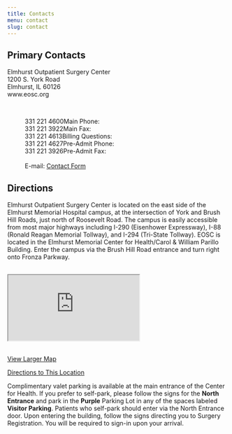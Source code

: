 ```yaml
---
title: Contacts
menu: contact
slug: contact
---
```


<section id="content">
	<div class="container_24">
		<div class="grid_24">
			<div class="wrapper">
				<div class="grid_12 alpha rt-ident-bot-1">
					<div class="rt-inner-ident-3">
						<h2 class="ident-bot-3">Primary Contacts</h2>
						<div class="line ident-bot-5"></div>
						<div id="">
							<p class="ident-bot-9">
							Elmhurst Outpatient Surgery Center<br>
							1200 S. York Road <br>
							Elmhurst, IL 60126<br>
							www.eosc.org
							</p>
							</br>
							<dl class="adress">
							<dd><span>331 221 4600</span>Main Phone:</dd>
							<dd><span>331 221 3922</span>Main Fax:</dd>
							<dd><span>331 221 4613</span>Billing Questions:</dd>
							<dd><span>331 221 4627</span>Pre-Admit Phone:</dd>
							<dd><span>331 221 3926</span>Pre-Admit Fax:</dd><br>
							<dd>E-mail: <a class="link-1" href="/contact-form" target="_blank">Contact Form</a></dd>
						</dl>
					 </div>
					</div>
				</div>
				<div class="grid_12 omega">
					<h2 class="ident-bot-3">Directions</h2>
					<div class="line ident-bot-5"></div>
					<p>Elmhurst Outpatient Surgery Center is located on the east side of the Elmhurst Memorial Hospital campus, at the intersection of York and Brush Hill Roads, just north of Roosevelt Road.  The campus is easily accessible from most major highways including I-290 (Eisenhower Expressway), I-88 (Ronald Reagan Memorial Tollway), and I-294 (Tri-State Tollway). EOSC is located in the Elmhurst Memorial Center for Health/Carol & William Parillo Building.  Enter the campus via the Brush Hill Road entrance and turn right onto Fronza Parkway. </p>
					<br>
					<div class="ident-bot-2 map-border">
						<iframe src="http://maps.google.com/maps?q=1200+South+York+Road,+Elmhurst,+IL+60126&amp;hl=en&amp;gl=us&amp;ie=UTF8&amp;hq=&amp;hnear=1200+S+York+Rd,+Elmhurst,+DuPage,+Illinois+60126&amp;t=m&amp;z=14&amp;ll=41.865022,-87.932278&amp;output=embed"></iframe>
						<p><br />
						<a class="link-1" href="http://maps.google.com/maps?q=1200+South+York+Road,+Elmhurst,+IL+60126&amp;hl=en&amp;gl=us&amp;ie=UTF8&amp;hq=&amp;hnear=1200+S+York+Rd,+Elmhurst,+DuPage,+Illinois+60126&amp;t=m&amp;z=14&amp;ll=41.865022,-87.932278&amp;source=embed" target="_blank">View Larger Map</a></p>
						<p><a class="link-1" href="http://maps.google.com/maps?q=1200+South+York+Road,+Elmhurst,+IL+60126&amp;hl=en&amp;gl=us&amp;sqi=2&amp;z=16" target="_blank">Directions to This Location</a></p>
					</div>
					<div class="wrapper">
						<div class="">
						<p>Complimentary valet parking is available at the main entrance of the Center for Health.  If you prefer to self-park, please follow the signs for the <b>North Entrance</b> and park in the <b>Purple</b> Parking Lot in any of the spaces labeled <b>Visitor Parking</b>. Patients who self-park should enter via the North Entrance door. Upon entering the building, follow the signs directing you to Surgery Registration. You will be required to sign-in upon your arrival.</p>
						</div>
					</div>
				</div>
			</div>
		</div>
	</div>
</section>